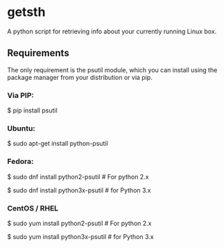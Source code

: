 # getsth
A python script for retrieving info about your currently running Linux box.

## Requirements
The only requirement is the psutil module, which you can install using the package manager from your distribution or via pip.

### Via PIP:

$ pip install psutil

### Ubuntu:

$ sudo apt-get install python-psutil

### Fedora:

$ sudo dnf install python2-psutil    # For python 2.x

$ sudo dnf install python3x-psutil   # for Python 3.x

### CentOS / RHEL

$ sudo yum install python2-psutil    # For python 2.x

$ sudo yum install python3x-psutil   # for Python 3.x
